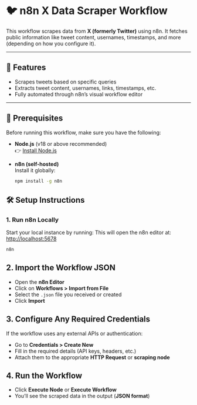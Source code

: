 # 🐦 n8n X Data Scraper Workflow

This workflow scrapes data from **X (formerly Twitter)** using n8n. It fetches public information like tweet content, usernames, timestamps, and more (depending on how you configure it).

---

## 🚀 Features

- Scrapes tweets based on specific queries  
- Extracts tweet content, usernames, links, timestamps, etc.  
- Fully automated through n8n’s visual workflow editor

---

## 🧰 Prerequisites

Before running this workflow, make sure you have the following:

- **Node.js** (v18 or above recommended)  
  👉 [Install Node.js](https://nodejs.org)

- **n8n (self-hosted)**  
  Install it globally:
  ```bash
  npm install -g n8n
## 🛠️ Setup Instructions

### 1. Run n8n Locally

Start your local instance by running:
This will open the n8n editor at: [http://localhost:5678](http://localhost:5678)
```bash
n8n 

```
## 2. Import the Workflow JSON

- Open the **n8n Editor**
- Click on **Workflows > Import from File**
- Select the `.json` file you received or created
- Click **Import**

## 3. Configure Any Required Credentials

If the workflow uses any external APIs or authentication:

- Go to **Credentials > Create New**
- Fill in the required details (API keys, headers, etc.)
- Attach them to the appropriate **HTTP Request** or **scraping node**

## 4. Run the Workflow

- Click **Execute Node** or **Execute Workflow**
- You’ll see the scraped data in the output (**JSON format**)








